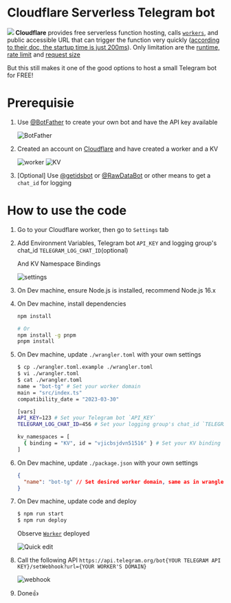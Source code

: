 # Cloudflare Serverless Telegram bot

**![](https://s2.googleusercontent.com/s2/favicons?domain_url=developers.cloudflare.com) Cloudflare** provides free serverless function hosting, calls [`workers`](https://developers.cloudflare.com/workers/), and public accessible URL that can trigger the function very quickly ([according to their doc, the startup time is just 200ms](https://developers.cloudflare.com/workers/platform/limits#account-plan-limits)). Only limitation are the [runtime, rate limit](https://developers.cloudflare.com/workers/platform/limits#worker-limits) and [request size](https://developers.cloudflare.com/workers/platform/limits#request-limits)

But this still makes it one of the good options to host a small Telegram bot for FREE!

# Prerequisie

1. Use [@BotFather](https://t.me/BotFather) to create your own bot and have the API key available

   <img alt="BotFather" src="https://user-images.githubusercontent.com/4518597/228850224-f7c66aac-47b9-472c-94c5-1b690a1b8a7c.png">

2. Created an account on [Cloudflare](dash.cloudflare.com) and have created a worker and a KV

   <img alt="worker" src="https://user-images.githubusercontent.com/4518597/228850967-e85bba97-a8bc-4290-b9d0-1cd6868f4bb2.png">

   <img alt="KV" src="https://user-images.githubusercontent.com/4518597/228852192-8e9e9167-3d55-4e1c-b032-3a98f62882a5.png">

3. [Optional] Use [@getidsbot](https://t.me/getidsbot) or [@RawDataBot](https://t.me/RawDataBot) or other means to get a `chat_id` for logging

# How to use the code

1. Go to your Cloudflare worker, then go to `Settings` tab

2. Add Environment Variables, Telegram bot `API_KEY` and logging group's chat_id `TELEGRAM_LOG_CHAT_ID`(optional)

   And KV Namespace Bindings

   <img alt="settings" src="https://user-images.githubusercontent.com/4518597/228852866-fde9d590-ff42-413c-9675-fb6c38104a8d.png">

3. On Dev machine, ensure Node.js is installed, recommend Node.js 16.x
4. On Dev machine, install dependencies

   ```bash
   npm install

   # Or
   npm install -g pnpm
   pnpm install
   ```

5. On Dev machine, update `./wrangler.toml` with your own settings

   ```sh
   $ cp ./wrangler.toml.example ./wrangler.toml
   $ vi ./wrangler.toml
   $ cat ./wrangler.toml
   name = "bot-tg" # Set your worker domain
   main = "src/index.ts"
   compatibility_date = "2023-03-30"

   [vars]
   API_KEY=123 # Set your Telegram bot `API_KEY`
   TELEGRAM_LOG_CHAT_ID=456 # Set your logging group's chat_id `TELEGRAM_LOG_CHAT_ID`(optional)

   kv_namespaces = [
     { binding = "KV", id = "vjicbsjdvn51516" } # Set your KV binding id
   ]
   ```

6. On Dev machine, update `./package.json` with your own settings

   ```json
   {
     "name": "bot-tg" // Set desired worker domain, same as in wrangler.toml
   }
   ```

7. On Dev machine, update code and deploy

   ```sh
   $ npm run start
   $ npm run deploy
   ```

   Observe [`Worker`](https://github.com/jasonycw/cloudflare-telegram-bot-template/blob/master/worker.js) deployed

   <img alt="Quick edit" src="https://user-images.githubusercontent.com/4518597/228857719-37f5b898-8dcb-49e7-a86b-95c8203fdea1.png">

8. Call the following API `https://api.telegram.org/bot{YOUR TELEGRAM API KEY}/setWebhook?url={YOUR WORKER'S DOMAIN}`

   <img alt="webhook" src="https://user-images.githubusercontent.com/4518597/228856339-5f57c2a3-8ecf-4152-8e47-d55e05a56e63.png">

9. Done👍

